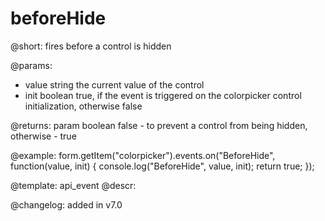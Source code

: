 beforeHide
=============

@short: fires before a control is hidden
 

@params:
- value     string     the current value of the control
- init      boolean     true, if the event is triggered on the colorpicker control initialization, otherwise false

@returns:
param   boolean     false - to prevent a control from being hidden, otherwise - true


@example:
form.getItem("colorpicker").events.on("BeforeHide", function(value, init) {
    console.log("BeforeHide", value, init);
    return true;
});


@template: api_event
@descr:

@changelog: added in v7.0
